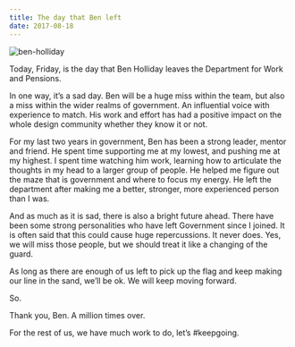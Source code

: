 ```yaml
---
title: The day that Ben left
date: 2017-08-18
---
```

![ben-holliday](/images/ben-holliday.jpg)

Today, Friday, is the day that Ben Holliday leaves the Department for Work and Pensions.

In one way, it’s a sad day. Ben will be a huge miss within the team, but also a miss within the wider realms of government. An influential voice with experience to match. His work and effort has had a positive impact on the whole design community whether they know it or not.

For my last two years in government, Ben has been a strong leader, mentor and friend. He spent time supporting me at my lowest, and pushing me at my highest. I spent time watching him work, learning how to articulate the thoughts in my head to a larger group of people. He helped me figure out the maze that is government and where to focus my energy. He left the department after making me a better, stronger, more experienced person than I was.

And as much as it is sad, there is also a bright future ahead. There have been some strong personalities who have left Government since I joined. It is often said that this could cause huge repercussions. It never does. Yes, we will miss those people, but we should treat it like a changing of the guard.

As long as there are enough of us left to pick up the flag and keep making our line in the sand, we’ll be ok. We will keep moving forward.

So.

Thank you, Ben. A million times over.

For the rest of us, we have much work to do, let’s #keepgoing.
